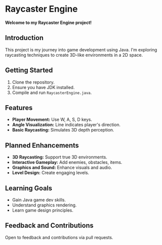 # Raycaster Engine

**Welcome to my Raycaster Engine project!**

## Introduction

This project is my journey into game development using Java. I'm exploring raycasting techniques to create 3D-like environments in a 2D space.

## Getting Started

1. Clone the repository.
2. Ensure you have JDK installed.
3. Compile and run `RaycasterEngine.java`.

## Features

- **Player Movement:** Use W, A, S, D keys.
- **Angle Visualization:** Line indicates player's direction.
- **Basic Raycasting:** Simulates 3D depth perception.

## Planned Enhancements

- **3D Raycasting:** Support true 3D environments.
- **Interactive Gameplay:** Add enemies, obstacles, items.
- **Graphics and Sound:** Enhance visuals and audio.
- **Level Design:** Create engaging levels.

## Learning Goals

- Gain Java game dev skills.
- Understand graphics rendering.
- Learn game design principles.

## Feedback and Contributions

Open to feedback and contributions via pull requests.
